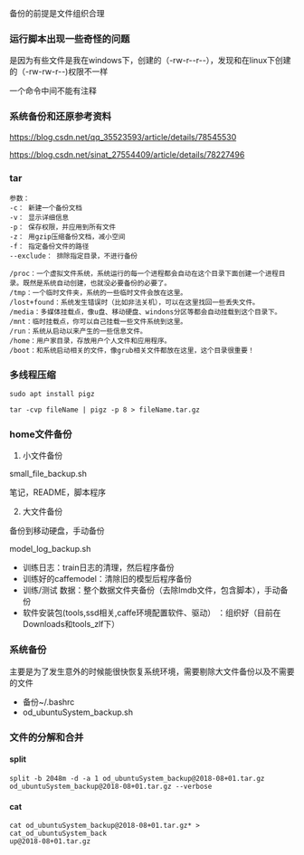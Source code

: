备份的前提是文件组织合理

### 运行脚本出现一些奇怪的问题

是因为有些文件是我在windows下，创建的（-rw-r--r--），发现和在linux下创建的（-rw-rw-r--)权限不一样

一个命令中间不能有注释

### 系统备份和还原参考资料

<https://blog.csdn.net/qq_35523593/article/details/78545530>

<https://blog.csdn.net/sinat_27554409/article/details/78227496>

### tar

```
参数：
-c： 新建一个备份文档
-v： 显示详细信息
-p： 保存权限，并应用到所有文件
-z： 用gzip压缩备份文档，减小空间
-f： 指定备份文件的路径
--exclude： 排除指定目录，不进行备份
```

```
/proc：一个虚拟文件系统，系统运行的每一个进程都会自动在这个目录下面创建一个进程目录。既然是系统自动创建，也就没必要备份的必要了。
/tmp：一个临时文件夹，系统的一些临时文件会放在这里。
/lost+found：系统发生错误时（比如非法关机），可以在这里找回一些丢失文件。
/media：多媒体挂载点，像u盘、移动硬盘、windons分区等都会自动挂载到这个目录下。
/mnt：临时挂载点，你可以自己挂载一些文件系统到这里。
/run：系统从启动以来产生的一些信息文件。
/home：用户家目录，存放用户个人文件和应用程序。
/boot：和系统启动相关的文件，像grub相关文件都放在这里，这个目录很重要！
```

### 多线程压缩

```
sudo apt install pigz
```

```shell
tar -cvp fileName | pigz -p 8 > fileName.tar.gz
```

### home文件备份

1. 小文件备份

small_file_backup.sh

笔记，README，脚本程序

2. 大文件备份

备份到移动硬盘，手动备份

model_log_backup.sh

- 训练日志：train日志的清理，然后程序备份
- 训练好的caffemodel：清除旧的模型后程序备份
- 训练/测试 数据：整个数据文件夹备份（去除lmdb文件，包含脚本），手动备份
- 软件安装包(tools,ssd相关,caffe环境配置软件、驱动） ：组织好（目前在Downloads和tools_zlf下）

### 系统备份

主要是为了发生意外的时候能很快恢复系统环境，需要剔除大文件备份以及不需要的文件

- 备份~/.bashrc
- od_ubuntuSystem_backup.sh

### 文件的分解和合并

#### split

```shell
split -b 2048m -d -a 1 od_ubuntuSystem_backup@2018-08+01.tar.gz od_ubuntuSystem_backup@2018-08+01.tar.gz --verbose
```

#### cat

```shell
cat od_ubuntuSystem_backup@2018-08+01.tar.gz* > cat_od_ubuntuSystem_back
up@2018-08+01.tar.gz
```





